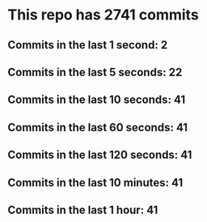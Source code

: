 # This repo has 2741 commits

## Commits in the last 1 second: 2
## Commits in the last 5 seconds: 22
## Commits in the last 10 seconds: 41
## Commits in the last 60 seconds: 41
## Commits in the last 120 seconds: 41
## Commits in the last 10 minutes: 41
## Commits in the last 1 hour: 41

